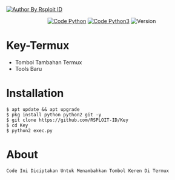 <p align="left">

<a href="#"><img title="Author By Rsploit ID" src="https://img.shields.io/badge/Author%20By-RSPLOIT%20ID-green?style=for-the-badge&logo=appveyor"></a>

<p align="center">
<a href="#"><img title="Code Python" src="https://img.shields.io/badge/Code-Python2.7-blue"></a>
<a href="#"><img title="Code Python3" src="https://img.shields.io/badge/Code-Python3.9-blue"></a>
<a hred="#"><img title="Version" src="https://img.shields.io/badge/Version-1.0-blue"></a>
</p>

# Key-Termux
+ Tombol Tambahan Termux
+ Tools Baru

# Installation
```
$ apt update && apt upgrade
$ pkg install python python2 git -y
$ git clone https://github.com/RSPLOIT-ID/Key
$ cd Key
$ python2 exec.py
```
# About
```
Code Ini Diciptakan Untuk Menambahkan Tombol Keren Di Termux
```
